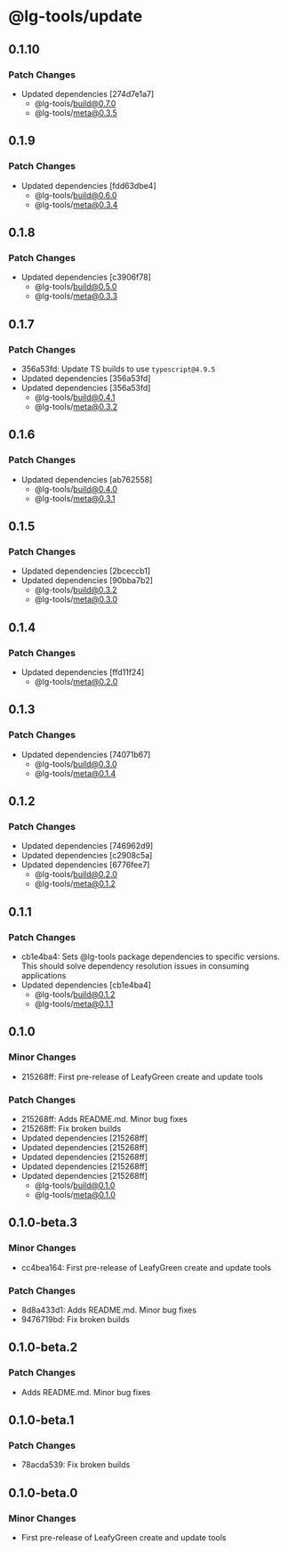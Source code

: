 # @lg-tools/update

## 0.1.10

### Patch Changes

- Updated dependencies [274d7e1a7]
  - @lg-tools/build@0.7.0
  - @lg-tools/meta@0.3.5

## 0.1.9

### Patch Changes

- Updated dependencies [fdd63dbe4]
  - @lg-tools/build@0.6.0
  - @lg-tools/meta@0.3.4

## 0.1.8

### Patch Changes

- Updated dependencies [c3906f78]
  - @lg-tools/build@0.5.0
  - @lg-tools/meta@0.3.3

## 0.1.7

### Patch Changes

- 356a53fd: Update TS builds to use `typescript@4.9.5`
- Updated dependencies [356a53fd]
- Updated dependencies [356a53fd]
  - @lg-tools/build@0.4.1
  - @lg-tools/meta@0.3.2

## 0.1.6

### Patch Changes

- Updated dependencies [ab762558]
  - @lg-tools/build@0.4.0
  - @lg-tools/meta@0.3.1

## 0.1.5

### Patch Changes

- Updated dependencies [2bceccb1]
- Updated dependencies [90bba7b2]
  - @lg-tools/build@0.3.2
  - @lg-tools/meta@0.3.0

## 0.1.4

### Patch Changes

- Updated dependencies [ffd11f24]
  - @lg-tools/meta@0.2.0

## 0.1.3

### Patch Changes

- Updated dependencies [74071b67]
  - @lg-tools/build@0.3.0
  - @lg-tools/meta@0.1.4

## 0.1.2

### Patch Changes

- Updated dependencies [746962d9]
- Updated dependencies [c2908c5a]
- Updated dependencies [6776fee7]
  - @lg-tools/build@0.2.0
  - @lg-tools/meta@0.1.2

## 0.1.1

### Patch Changes

- cb1e4ba4: Sets @lg-tools package dependencies to specific versions.
  This should solve dependency resolution issues in consuming applications
- Updated dependencies [cb1e4ba4]
  - @lg-tools/build@0.1.2
  - @lg-tools/meta@0.1.1

## 0.1.0

### Minor Changes

- 215268ff: First pre-release of LeafyGreen create and update tools

### Patch Changes

- 215268ff: Adds README.md. Minor bug fixes
- 215268ff: Fix broken builds
- Updated dependencies [215268ff]
- Updated dependencies [215268ff]
- Updated dependencies [215268ff]
- Updated dependencies [215268ff]
- Updated dependencies [215268ff]
  - @lg-tools/build@0.1.0
  - @lg-tools/meta@0.1.0

## 0.1.0-beta.3

### Minor Changes

- cc4bea164: First pre-release of LeafyGreen create and update tools

### Patch Changes

- 8d8a433d1: Adds README.md. Minor bug fixes
- 9476719bd: Fix broken builds

## 0.1.0-beta.2

### Patch Changes

- Adds README.md. Minor bug fixes

## 0.1.0-beta.1

### Patch Changes

- 78acda539: Fix broken builds

## 0.1.0-beta.0

### Minor Changes

- First pre-release of LeafyGreen create and update tools
